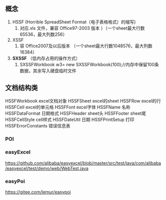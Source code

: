 ## 概念

1. HSSF (Horrible SpreadSheet Format（电子表格格式）的缩写)
   1. 对应.xls 文件，兼容 Office97-2003 版本 ）（一个sheet最大行数65536，最大列数256）
2. XSSF
   1. 容 Office2007及以后版本 （一个sheet最大行数1048576，最大列数16384）
3. **SXSSF** （低内存占用的操作方式）
   1. SXSSFWorkbook w3= new SXSSFWorkbook(100);//内存中保留100条数据，其余写入硬盘临时文件



## 文档结构类

HSSFWorkbook excel文档对象
HSSFSheet excel的sheet 
HSSFRow excel的行
HSSFCell excel的单元格 
HSSFFont excel字体
HSSFName 名称 
HSSFDataFormat 日期格式
HSSFHeader sheet头
HSSFFooter sheet尾
HSSFCellStyle cell样式
HSSFDateUtil 日期
HSSFPrintSetup 打印
HSSFErrorConstants 错误信息表

### POI

### easyExcel

https://github.com/alibaba/easyexcel/blob/master/src/test/java/com/alibaba/easyexcel/test/demo/web/WebTest.java

### easyPoi

https://gitee.com/lemur/easypoi






